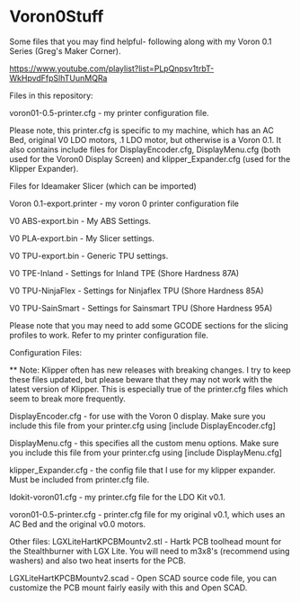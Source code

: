 # Voron0Stuff

Some files that you may find helpful- following along with my Voron 0.1 Series (Greg's Maker Corner).

https://www.youtube.com/playlist?list=PLpQnpsv1trbT-WkHpvdFfpSlhTUunMQRa

Files in this repository:

voron01-0.5-printer.cfg - my printer configuration file.

Please note, this printer.cfg is specific to my machine, which has an AC Bed, original V0 LDO motors, .1 LDO motor, but otherwise is a Voron 0.1. It also contains include files for DisplayEncoder.cfg, DisplayMenu.cfg (both used for the Voron0 Display Screen) and klipper_Expander.cfg (used for the Klipper Expander). 


Files for Ideamaker Slicer (which can be imported)

Voron 0.1-export.printer  - my voron 0 printer configuration file

V0 ABS-export.bin - My ABS Settings.

V0 PLA-export.bin - My Slicer settings.

V0 TPU-export.bin - Generic TPU settings.

V0 TPE-Inland     - Settings for Inland TPE (Shore Hardness 87A)

V0 TPU-NinjaFlex  - Settings for Ninjaflex TPU (Shore Hardness 85A)

V0 TPU-SainSmart  - Settings for Sainsmart TPU (Shore Hardness 95A)

Please note that you may need to add some GCODE sections for the slicing profiles to work. Refer to my printer configuration file.

Configuration Files:

** Note: Klipper often has new releases with breaking changes. I try to keep these files updated, but please beware that they may not work with the latest version of Klipper. This is especially true of the printer.cfg files which seem to break more frequently. 

DisplayEncoder.cfg - for use with the Voron 0 display. Make sure you include this file from your printer.cfg using [include DisplayEncoder.cfg]

DisplayMenu.cfg - this specifies all the custom menu options. Make sure you include this file from your printer.cfg using [include DisplayMenu.cfg]

klipper_Expander.cfg - the config file that I use for my klipper expander. Must be included from printer.cfg file.

ldokit-voron01.cfg - my printer.cfg file for the LDO Kit v0.1.

voron01-0.5-printer.cfg - printer.cfg file for my original v0.1, which uses an AC Bed and the original v0.0 motors.

Other files:
LGXLiteHartKPCBMountv2.stl - Hartk PCB toolhead mount for the Stealthburner with LGX Lite. You will need to m3x8's (recommend using washers) and also two heat inserts for the PCB. 

LGXLiteHartKPCBMountv2.scad - Open SCAD source code file, you can customize the PCB mount fairly easily with this and Open SCAD.
